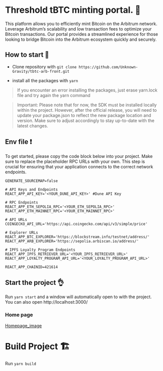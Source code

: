# Threshold tBTC minting portal. 💱

This platform allows you to efficiently mint Bitcoin on the Arbitrum network. Leverage Arbitrum’s scalability and low transaction fees to optimize your Bitcoin transactions. Our portal provides a streamlined experience for those looking to bridge Bitcoin into the Arbitrum ecosystem quickly and securely.

## How to start 💪

-   Clone repository with
    `git clone https://github.com/Unknown-Gravity/tbtc-arb-front.git`

-   install all the packages with
    `yarn`

> If you encounter an error installing the packages, just erase yarn.lock file and try again the yarn command

> Important: Please note that for now, the SDK must be installed locally within the project. However, after the official release, you will need to update your package.json to reflect the new package location and version. Make sure to adjust accordingly to stay up-to-date with the latest changes.

## Env file ❗

To get started, please copy the code block below into your project. Make sure to replace the placeholder RPC URLs with your own. This step is crucial for ensuring that your application connects to the correct network endpoints.

```
GENERATE_SOURCEMAP=false

# API Keys and Endpoints
REACT_APP_API_KEY='<YOUR_DUNE_API_KEY>' #Dune API Key

# RPC Endpoints
REACT_APP_ETH_SEPOLIA_RPC='<YOUR_ETH_SEPOLIA_RPC>'
REACT_APP_ETH_MAINNET_RPC='<YOUR_ETH_MAINNET_RPC>'

# API URLs
COINGECKO_API_URL='https://api.coingecko.com/api/v3/simple/price'

# Explorer URLs
REACT_APP_BTC_EXPLORER='https://blockstream.info/testnet/address/'
REACT_APP_ARB_EXPLORER='https://sepolia.arbiscan.io/address/'

# IPFS Loyalty Program Endpoints
REACT_APP_IPFS_RETRIEVER_URL='<YOUR_IPFS_RETRIEVER_URL>'
REACT_APP_LOYALTY_PROGRAM_API_URL='<YOUR_LOYALTY_PROGRAM_API_URL>'

REACT_APP_CHAINID=421614
```

## Start the project 👌

Run `yarn start` and a window will automatically open to with the project. You can also open http://localhost:3000/

### Home page

[Homepage_image](./public/home.png)

# Build Project 🏗️

Run `yarn build`
